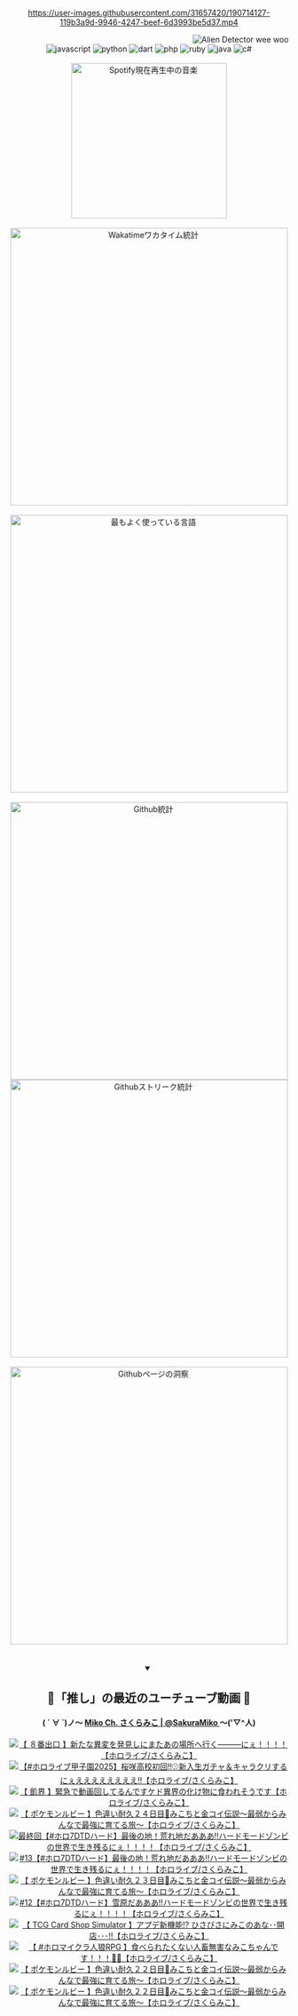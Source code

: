 <!-- START: HERO IMAGE GIF ////////// ////////// ////////// -->
<!-- <img src="@/../assets/img/gaming/ghost-of-tsushima.gif" width="100%"  alt="nellyXinwei's Hero Gif Image"/> -->
<!-- END: HERO IMAGE GIF ////////// ////////// ////////// -->

<div align="center" >  
  
<!-- START:ワンピース 第1015話「ルフィはRED ROCを使う」 -->
<https://user-images.githubusercontent.com/31657420/190714127-119b3a9d-9946-4247-beef-6d3993be5d37.mp4>
<!-- END:ワンピース 第1015話「ルフィはRED ROCを使う」 -->

<!-- START:VISITOR COUNTER -->
<div width="100%" align="right">
<img src="https://komarev.com/ghpvc/?username=nellyXinwei&label=🛸&color=grey&style=for-the-badge&labelcolor=ffffff" alt="Alien Detector wee woo"/>
</div>
<!-- END:VISITOR COUNTER -->

<!-- START: PROGRAMMING LANGUAGES -->
<!-- 色彩 Color Scheme:
#961E3A, #8A0D42, #5A0640, #4F265E, #2B355A, #3E759B, #CC4246,
#BB2649, #AD1052, #700750, #633075, #364270, #4E92C2, #FF5357
Sauce: https://www.webcreatorbox.com/inspiration/pantone-2023
-->

<img src="https://img.shields.io/badge/javascript%20-%23BB2649.svg?&style=for-the-badge&logo=javascript&logoColor=white&labelColor=961E3A" alt="javascript"/>
<img src="https://img.shields.io/badge/python%20-%23AD1052.svg?&style=for-the-badge&logo=python&logoColor=white&labelColor=8A0D42" alt="python" />
<img src="https://img.shields.io/badge/dart%20-%23700750.svg?&style=for-the-badge&logo=dart&logoColor=white&labelColor=5A0640" alt="dart"/>
<img src="https://img.shields.io/badge/php%20-%23633075.svg?&style=for-the-badge&logo=php&logoColor=white&labelColor=4F265E" alt="php"/>
<img src="https://img.shields.io/badge/ruby%20-%23364270.svg?&style=for-the-badge&logo=ruby&logoColor=white&labelColor=2B355A" alt="ruby"/>
<img src="https://img.shields.io/badge/java%20-%234E92C2.svg?&style=for-the-badge&logo=openjdk&logoColor=white&labelColor=3E759B" alt="java"/>
<img src="https://img.shields.io/badge/c%23-%23FF5357.svg?style=for-the-badge&logo=c-sharp&logoColor=white&labelColor=CC4246" alt="c#"/>  
<!-- END: PROGRAMMING LANGUAGES -->

<br>
<br>

<!-- START: MUSIC STATUS -->
  <!-- <a href="https://newojima-gsrs-20220114.vercel.app/api/now-playing?open">
    <img src="https://newojima-gsrs-20220114.vercel.app/api/now-playing" alt="Spotify現在再生中の音楽">
  </a> -->
  <img src="https://newojima-grss-20230114.vercel.app/api/spotify?border_color=transparent" alt="Spotify現在再生中の音楽" width="280px">
<!-- END: MUSIC STATUS -->

<br>
<br>

<!-- START: GITHUB STATUS -->
<!-- 色彩 Color Scheme:  #BB2649, #AD1052, #700750, #633075 -->
<img align="center" src="https://newojima-grs-20230109.vercel.app/api/wakatime?username=njtalba5127&layout=compact&langs_count=10&locale=ja&hide_title=false&title_color=fff&hide_border=true&text_color=fff&bg_color=BB2649,BB2649,633075,633075&hide=other,css,html,bash,xml,git%20config,makefile,properties,yaml,markdown,text,json,jsx" alt="Wakatimeワカタイム統計" width="500px"/>

<br>
<br>

<!-- 色彩 Color Scheme:  #633075, #364270, #4E92C2 -->
  <img align="center" src="https://newojima-grs-20230109.vercel.app/api/top-langs?username=njtalba5127&layout=compact&text_color=fff&icon_color=fff&hide_border=true&&locale=ja&hide_title=false&title_color=fff&include_all_commits=true&card_width=445&langs_count=11&hide=c%23,powershell,shaderlab,hlsl,makefile,jupyter%20notebook,python,html,css,shell,batchfile,less,liquid,hack,scss&bg_color=4F265E,633075,4E92C2" alt="最もよく使っている言語" width="500px"/>

<br>
<br>

<!-- 色彩 Color Scheme:  #4E92C2, #FF5357 -->
  <img align="center" src="https://newojima-grs-20230109.vercel.app/api?username=njtalba5127&rank_icon=github&show_icons=true&&locale=ja&title_color=fff&text_color=fff&icon_color=fff&hide_border=true&hide_title=false&count_private=true&include_all_commits=true&card_width=495&disable_animations=true&bg_color=4E92C2,4E92C2,FF5357" alt="Github統計" width="500px"/>

<br>

<img align="center" src="https://streak-stats.demolab.com?user=njtalba5127&theme=dark&hide_border=true&locale=ja&ring=BB2649&stroke=222222&background=151515&sideLabels=BB2649&currStreakLabel=ffffff&border=BB2649&fire=FF5357&currStreakNum=ffffff&sideNums=FF5357&dates=ffffff" alt="Githubストリーク統計" width="500px"/>

<br>
<br>

  <img align="center" width="500px" src="@/../assets/img/page-insights.svg" alt="Githubページの洞察"/>
  
</div>
<!-- END: GITHUB STATUS -->

<br>
<br>

<div align="center">
<details open>
  <summary>

  </summary>

  <h2 align="center">🌸「推し」の最近のユーチューブ動画 🌸</h2>
  <h4>
  ( ´ ∀ `)ノ～ 
  <a href="https://www.youtube.com/@SakuraMiko">Miko Ch. さくらみこ | @SakuraMiko
  </a>
   ～('▽^人)
  </h4>

  <!-- BEGIN YOUTUBE-CARDS -->
<a href="https://www.youtube.com/watch?v=o8IIOfjLMCA"><img src="https://ytcards.demolab.com/?id=o8IIOfjLMCA&title=%E3%80%90+%EF%BC%98%E7%95%AA%E5%87%BA%E5%8F%A3+%E3%80%91%E6%96%B0%E3%81%9F%E3%81%AA%E7%95%B0%E5%A4%89%E3%82%92%E7%99%BA%E8%A6%8B%E3%81%97%E3%81%AB%E3%81%BE%E3%81%9F%E3%81%82%E3%81%AE%E5%A0%B4%E6%89%80%E3%81%B8%E8%A1%8C%E3%81%8F%E2%80%95%E2%80%95%E2%80%95%E3%81%AB%E3%81%87%EF%BC%81%EF%BC%81%EF%BC%81%EF%BC%81%E3%80%90%E3%83%9B%E3%83%AD%E3%83%A9%E3%82%A4%E3%83%96%2F%E3%81%95%E3%81%8F%E3%82%89%E3%81%BF%E3%81%93%E3%80%91&lang=ja&timestamp=1757238696&background_color=%230d1117&title_color=%23ffffff&stats_color=%23dedede&max_title_lines=1&width=187&border_radius=5&duration=7357" alt="【 ８番出口 】新たな異変を発見しにまたあの場所へ行く―――にぇ！！！！【ホロライブ/さくらみこ】" title="【 ８番出口 】新たな異変を発見しにまたあの場所へ行く―――にぇ！！！！【ホロライブ/さくらみこ】"></a>
<a href="https://www.youtube.com/watch?v=G53_uAkL_-Q"><img src="https://ytcards.demolab.com/?id=G53_uAkL_-Q&title=%E3%80%90%23%E3%83%9B%E3%83%AD%E3%83%A9%E3%82%A4%E3%83%96%E7%94%B2%E5%AD%90%E5%9C%922025%E3%80%91%E6%A1%9C%E5%92%B2%E9%AB%98%E6%A0%A1%E5%88%9D%E5%9B%9E%E2%80%BC%E2%9A%BE%E6%96%B0%E5%85%A5%E7%94%9F%E3%82%AC%E3%83%81%E3%83%A3%EF%BC%86%E3%82%AD%E3%83%A3%E3%83%A9%E3%82%AF%E3%83%AA%E3%81%99%E3%82%8B%E3%81%AB%E3%81%87%E3%81%88%E3%81%88%E3%81%88%E3%81%88%E3%81%88%E3%81%88%E3%81%88%E3%81%88%E2%80%BC%E3%80%90%E3%83%9B%E3%83%AD%E3%83%A9%E3%82%A4%E3%83%96%2F%E3%81%95%E3%81%8F%E3%82%89%E3%81%BF%E3%81%93%E3%80%91&lang=ja&timestamp=1757004720&background_color=%230d1117&title_color=%23ffffff&stats_color=%23dedede&max_title_lines=1&width=187&border_radius=5&duration=19774" alt="【#ホロライブ甲子園2025】桜咲高校初回‼⚾新入生ガチャ＆キャラクリするにぇええええええええ‼【ホロライブ/さくらみこ】" title="【#ホロライブ甲子園2025】桜咲高校初回‼⚾新入生ガチャ＆キャラクリするにぇええええええええ‼【ホロライブ/さくらみこ】"></a>
<a href="https://www.youtube.com/watch?v=0fmu1C8o4sc"><img src="https://ytcards.demolab.com/?id=0fmu1C8o4sc&title=%E3%80%90+%E9%A3%A2%E7%95%8C+%E3%80%91%E7%B7%8A%E6%80%A5%E3%81%A7%E5%8B%95%E7%94%BB%E5%9B%9E%E3%81%97%E3%81%A6%E3%82%8B%E3%82%93%E3%81%A7%E3%81%99%E3%82%B1%E3%83%89%E7%95%B0%E7%95%8C%E3%81%AE%E5%8C%96%E3%81%91%E7%89%A9%E3%81%AB%E9%A3%9F%E3%82%8F%E3%82%8C%E3%81%9D%E3%81%86%E3%81%A7%E3%81%99%E3%80%90%E3%83%9B%E3%83%AD%E3%83%A9%E3%82%A4%E3%83%96%2F%E3%81%95%E3%81%8F%E3%82%89%E3%81%BF%E3%81%93%E3%80%91&lang=ja&timestamp=1756822069&background_color=%230d1117&title_color=%23ffffff&stats_color=%23dedede&max_title_lines=1&width=187&border_radius=5&duration=6507" alt="【 飢界 】緊急で動画回してるんですケド異界の化け物に食われそうです【ホロライブ/さくらみこ】" title="【 飢界 】緊急で動画回してるんですケド異界の化け物に食われそうです【ホロライブ/さくらみこ】"></a>
<a href="https://www.youtube.com/watch?v=vL-I6HLel4Q"><img src="https://ytcards.demolab.com/?id=vL-I6HLel4Q&title=%E3%80%90+%E3%83%9D%E3%82%B1%E3%83%A2%E3%83%B3%E3%83%AB%E3%83%93%E3%83%BC+%E3%80%91%E8%89%B2%E9%81%95%E3%81%84%E8%80%90%E4%B9%85%EF%BC%92%EF%BC%94%E6%97%A5%E7%9B%AE%F0%9F%8E%A3%E3%81%BF%E3%81%93%E3%81%A1%E3%81%A8%E9%87%91%E3%82%B3%E3%82%A4%E4%BC%9D%E8%AA%AC%EF%BD%9E%E6%9C%80%E5%BC%B1%E3%81%8B%E3%82%89%E3%81%BF%E3%82%93%E3%81%AA%E3%81%A7%E6%9C%80%E5%BC%B7%E3%81%AB%E8%82%B2%E3%81%A6%E3%82%8B%E6%97%85%EF%BD%9E%E3%80%90%E3%83%9B%E3%83%AD%E3%83%A9%E3%82%A4%E3%83%96%2F%E3%81%95%E3%81%8F%E3%82%89%E3%81%BF%E3%81%93%E3%80%91&lang=ja&timestamp=1756658502&background_color=%230d1117&title_color=%23ffffff&stats_color=%23dedede&max_title_lines=1&width=187&border_radius=5&duration=12435" alt="【 ポケモンルビー 】色違い耐久２４日目🎣みこちと金コイ伝説～最弱からみんなで最強に育てる旅～【ホロライブ/さくらみこ】" title="【 ポケモンルビー 】色違い耐久２４日目🎣みこちと金コイ伝説～最弱からみんなで最強に育てる旅～【ホロライブ/さくらみこ】"></a>
<a href="https://www.youtube.com/watch?v=6y_pKqg6IxI"><img src="https://ytcards.demolab.com/?id=6y_pKqg6IxI&title=%E6%9C%80%E7%B5%82%E5%9B%9E%E3%80%90%23%E3%83%9B%E3%83%AD7DTD%E3%83%8F%E3%83%BC%E3%83%89%E3%80%91%E6%9C%80%E5%BE%8C%E3%81%AE%E5%9C%B0%EF%BC%81%E8%8D%92%E3%82%8C%E5%9C%B0%E3%81%A0%E3%81%82%E3%81%82%E3%81%82%E2%80%BC%E3%83%8F%E3%83%BC%E3%83%89%E3%83%A2%E3%83%BC%E3%83%89%E3%82%BE%E3%83%B3%E3%83%93%E3%81%AE%E4%B8%96%E7%95%8C%E3%81%A7%E7%94%9F%E3%81%8D%E6%AE%8B%E3%82%8B%E3%81%AB%E3%81%87%EF%BC%81%EF%BC%81%EF%BC%81%EF%BC%81%E3%80%90%E3%83%9B%E3%83%AD%E3%83%A9%E3%82%A4%E3%83%96%2F%E3%81%95%E3%81%8F%E3%82%89%E3%81%BF%E3%81%93%E3%80%91&lang=ja&timestamp=1756572560&background_color=%230d1117&title_color=%23ffffff&stats_color=%23dedede&max_title_lines=1&width=187&border_radius=5&duration=12800" alt="最終回【#ホロ7DTDハード】最後の地！荒れ地だあああ‼ハードモードゾンビの世界で生き残るにぇ！！！！【ホロライブ/さくらみこ】" title="最終回【#ホロ7DTDハード】最後の地！荒れ地だあああ‼ハードモードゾンビの世界で生き残るにぇ！！！！【ホロライブ/さくらみこ】"></a>
<a href="https://www.youtube.com/watch?v=b0rxXn1s3ec"><img src="https://ytcards.demolab.com/?id=b0rxXn1s3ec&title=%2313%E3%80%90%23%E3%83%9B%E3%83%AD7DTD%E3%83%8F%E3%83%BC%E3%83%89%E3%80%91%E6%9C%80%E5%BE%8C%E3%81%AE%E5%9C%B0%EF%BC%81%E8%8D%92%E3%82%8C%E5%9C%B0%E3%81%A0%E3%81%82%E3%81%82%E3%81%82%E2%80%BC%E3%83%8F%E3%83%BC%E3%83%89%E3%83%A2%E3%83%BC%E3%83%89%E3%82%BE%E3%83%B3%E3%83%93%E3%81%AE%E4%B8%96%E7%95%8C%E3%81%A7%E7%94%9F%E3%81%8D%E6%AE%8B%E3%82%8B%E3%81%AB%E3%81%87%EF%BC%81%EF%BC%81%EF%BC%81%EF%BC%81%E3%80%90%E3%83%9B%E3%83%AD%E3%83%A9%E3%82%A4%E3%83%96%2F%E3%81%95%E3%81%8F%E3%82%89%E3%81%BF%E3%81%93%E3%80%91&lang=ja&timestamp=1756482689&background_color=%230d1117&title_color=%23ffffff&stats_color=%23dedede&max_title_lines=1&width=187&border_radius=5&duration=9447" alt="#13【#ホロ7DTDハード】最後の地！荒れ地だあああ‼ハードモードゾンビの世界で生き残るにぇ！！！！【ホロライブ/さくらみこ】" title="#13【#ホロ7DTDハード】最後の地！荒れ地だあああ‼ハードモードゾンビの世界で生き残るにぇ！！！！【ホロライブ/さくらみこ】"></a>
<a href="https://www.youtube.com/watch?v=R3XMduAQ0Aw"><img src="https://ytcards.demolab.com/?id=R3XMduAQ0Aw&title=%E3%80%90+%E3%83%9D%E3%82%B1%E3%83%A2%E3%83%B3%E3%83%AB%E3%83%93%E3%83%BC+%E3%80%91%E8%89%B2%E9%81%95%E3%81%84%E8%80%90%E4%B9%85%EF%BC%92%EF%BC%93%E6%97%A5%E7%9B%AE%F0%9F%8E%A3%E3%81%BF%E3%81%93%E3%81%A1%E3%81%A8%E9%87%91%E3%82%B3%E3%82%A4%E4%BC%9D%E8%AA%AC%EF%BD%9E%E6%9C%80%E5%BC%B1%E3%81%8B%E3%82%89%E3%81%BF%E3%82%93%E3%81%AA%E3%81%A7%E6%9C%80%E5%BC%B7%E3%81%AB%E8%82%B2%E3%81%A6%E3%82%8B%E6%97%85%EF%BD%9E%E3%80%90%E3%83%9B%E3%83%AD%E3%83%A9%E3%82%A4%E3%83%96%2F%E3%81%95%E3%81%8F%E3%82%89%E3%81%BF%E3%81%93%E3%80%91&lang=ja&timestamp=1756402947&background_color=%230d1117&title_color=%23ffffff&stats_color=%23dedede&max_title_lines=1&width=187&border_radius=5&duration=15858" alt="【 ポケモンルビー 】色違い耐久２３日目🎣みこちと金コイ伝説～最弱からみんなで最強に育てる旅～【ホロライブ/さくらみこ】" title="【 ポケモンルビー 】色違い耐久２３日目🎣みこちと金コイ伝説～最弱からみんなで最強に育てる旅～【ホロライブ/さくらみこ】"></a>
<a href="https://www.youtube.com/watch?v=eHnxEt4YNCY"><img src="https://ytcards.demolab.com/?id=eHnxEt4YNCY&title=%2312%E3%80%90%23%E3%83%9B%E3%83%AD7DTD%E3%83%8F%E3%83%BC%E3%83%89%E3%80%91%E9%9B%AA%E5%8E%9F%E3%81%A0%E3%81%82%E3%81%82%E3%81%82%E2%80%BC%E3%83%8F%E3%83%BC%E3%83%89%E3%83%A2%E3%83%BC%E3%83%89%E3%82%BE%E3%83%B3%E3%83%93%E3%81%AE%E4%B8%96%E7%95%8C%E3%81%A7%E7%94%9F%E3%81%8D%E6%AE%8B%E3%82%8B%E3%81%AB%E3%81%87%EF%BC%81%EF%BC%81%EF%BC%81%EF%BC%81%E3%80%90%E3%83%9B%E3%83%AD%E3%83%A9%E3%82%A4%E3%83%96%2F%E3%81%95%E3%81%8F%E3%82%89%E3%81%BF%E3%81%93%E3%80%91&lang=ja&timestamp=1756314669&background_color=%230d1117&title_color=%23ffffff&stats_color=%23dedede&max_title_lines=1&width=187&border_radius=5&duration=14276" alt="#12【#ホロ7DTDハード】雪原だあああ‼ハードモードゾンビの世界で生き残るにぇ！！！！【ホロライブ/さくらみこ】" title="#12【#ホロ7DTDハード】雪原だあああ‼ハードモードゾンビの世界で生き残るにぇ！！！！【ホロライブ/さくらみこ】"></a>
<a href="https://www.youtube.com/watch?v=dTYp4ygpdB4"><img src="https://ytcards.demolab.com/?id=dTYp4ygpdB4&title=%E3%80%90+TCG+Card+Shop+Simulator+%E3%80%91%E3%82%A2%E3%83%97%E3%83%87%E6%96%B0%E6%A9%9F%E8%83%BD%E2%81%89+%E3%81%B2%E3%81%95%E3%81%B3%E3%81%95%E3%81%AB%E3%81%BF%E3%81%93%E3%81%AE%E3%81%82%E3%81%AA%EF%BD%A5%EF%BD%A5%E9%96%8B%E5%BA%97%EF%BD%A5%EF%BD%A5%EF%BD%A5%E2%80%BC%E3%80%90%E3%83%9B%E3%83%AD%E3%83%A9%E3%82%A4%E3%83%96%2F%E3%81%95%E3%81%8F%E3%82%89%E3%81%BF%E3%81%93%E3%80%91&lang=ja&timestamp=1756226761&background_color=%230d1117&title_color=%23ffffff&stats_color=%23dedede&max_title_lines=1&width=187&border_radius=5&duration=12336" alt="【 TCG Card Shop Simulator 】アプデ新機能⁉ ひさびさにみこのあな･･開店･･･‼【ホロライブ/さくらみこ】" title="【 TCG Card Shop Simulator 】アプデ新機能⁉ ひさびさにみこのあな･･開店･･･‼【ホロライブ/さくらみこ】"></a>
<a href="https://www.youtube.com/watch?v=6HAPI7behu8"><img src="https://ytcards.demolab.com/?id=6HAPI7behu8&title=%E3%80%90+%23%E3%83%9B%E3%83%AD%E3%83%9E%E3%82%A4%E3%82%AF%E3%83%A9%E4%BA%BA%E7%8B%BCRPG+%E3%80%91%E9%A3%9F%E3%81%B9%E3%82%89%E3%82%8C%E3%81%9F%E3%81%8F%E3%81%AA%E3%81%84%E4%BA%BA%E7%95%9C%E7%84%A1%E5%AE%B3%E3%81%AA%E3%81%BF%E3%81%93%E3%81%A1%E3%82%83%E3%82%93%E3%81%A7%E3%81%99%EF%BC%81%EF%BC%81%EF%BC%81%F0%9F%90%BA%F0%9F%94%A5%E3%80%90%E3%83%9B%E3%83%AD%E3%83%A9%E3%82%A4%E3%83%96%2F%E3%81%95%E3%81%8F%E3%82%89%E3%81%BF%E3%81%93%E3%80%91&lang=ja&timestamp=1756040572&background_color=%230d1117&title_color=%23ffffff&stats_color=%23dedede&max_title_lines=1&width=187&border_radius=5&duration=6805" alt="【 #ホロマイクラ人狼RPG 】食べられたくない人畜無害なみこちゃんです！！！🐺🔥【ホロライブ/さくらみこ】" title="【 #ホロマイクラ人狼RPG 】食べられたくない人畜無害なみこちゃんです！！！🐺🔥【ホロライブ/さくらみこ】"></a>
<a href="https://www.youtube.com/watch?v=ZEnmQCmtV8c"><img src="https://ytcards.demolab.com/?id=ZEnmQCmtV8c&title=%E3%80%90+%E3%83%9D%E3%82%B1%E3%83%A2%E3%83%B3%E3%83%AB%E3%83%93%E3%83%BC+%E3%80%91%E8%89%B2%E9%81%95%E3%81%84%E8%80%90%E4%B9%85%EF%BC%92%EF%BC%92%E6%97%A5%E7%9B%AE%F0%9F%8E%A3%E3%81%BF%E3%81%93%E3%81%A1%E3%81%A8%E9%87%91%E3%82%B3%E3%82%A4%E4%BC%9D%E8%AA%AC%EF%BD%9E%E6%9C%80%E5%BC%B1%E3%81%8B%E3%82%89%E3%81%BF%E3%82%93%E3%81%AA%E3%81%A7%E6%9C%80%E5%BC%B7%E3%81%AB%E8%82%B2%E3%81%A6%E3%82%8B%E6%97%85%EF%BD%9E%E3%80%90%E3%83%9B%E3%83%AD%E3%83%A9%E3%82%A4%E3%83%96%2F%E3%81%95%E3%81%8F%E3%82%89%E3%81%BF%E3%81%93%E3%80%91&lang=ja&timestamp=1755965955&background_color=%230d1117&title_color=%23ffffff&stats_color=%23dedede&max_title_lines=1&width=187&border_radius=5&duration=9278" alt="【 ポケモンルビー 】色違い耐久２２日目🎣みこちと金コイ伝説～最弱からみんなで最強に育てる旅～【ホロライブ/さくらみこ】" title="【 ポケモンルビー 】色違い耐久２２日目🎣みこちと金コイ伝説～最弱からみんなで最強に育てる旅～【ホロライブ/さくらみこ】"></a>
<a href="https://www.youtube.com/watch?v=J6QC95ewUFg"><img src="https://ytcards.demolab.com/?id=J6QC95ewUFg&title=%E3%80%90+%E3%83%9D%E3%82%B1%E3%83%A2%E3%83%B3%E3%83%AB%E3%83%93%E3%83%BC+%E3%80%91%E8%89%B2%E9%81%95%E3%81%84%E8%80%90%E4%B9%85%EF%BC%92%EF%BC%92%E6%97%A5%E7%9B%AE%F0%9F%8E%A3%E3%81%BF%E3%81%93%E3%81%A1%E3%81%A8%E9%87%91%E3%82%B3%E3%82%A4%E4%BC%9D%E8%AA%AC%EF%BD%9E%E6%9C%80%E5%BC%B1%E3%81%8B%E3%82%89%E3%81%BF%E3%82%93%E3%81%AA%E3%81%A7%E6%9C%80%E5%BC%B7%E3%81%AB%E8%82%B2%E3%81%A6%E3%82%8B%E6%97%85%EF%BD%9E%E3%80%90%E3%83%9B%E3%83%AD%E3%83%A9%E3%82%A4%E3%83%96%2F%E3%81%95%E3%81%8F%E3%82%89%E3%81%BF%E3%81%93%E3%80%91&lang=ja&timestamp=1755956586&background_color=%230d1117&title_color=%23ffffff&stats_color=%23dedede&max_title_lines=1&width=187&border_radius=5&duration=8890" alt="【 ポケモンルビー 】色違い耐久２２日目🎣みこちと金コイ伝説～最弱からみんなで最強に育てる旅～【ホロライブ/さくらみこ】" title="【 ポケモンルビー 】色違い耐久２２日目🎣みこちと金コイ伝説～最弱からみんなで最強に育てる旅～【ホロライブ/さくらみこ】"></a>
<!-- END YOUTUBE-CARDS -->

</div>
  
</details>

